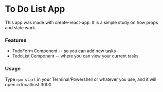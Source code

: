 # To Do List App

This app was made with create-react-app. It is a simple study on how props and state work.

### Features

- TodoForm Component -- so you can add new tasks
- TodoList Component -- where you can view your current tasks

### Usage

Type `npm start` in your Terminal/Powershell or whatever you use, and it will open in localhost:3000
